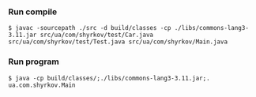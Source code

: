 ### Run compile ###
`$ javac -sourcepath ./src -d build/classes -cp ./libs/commons-lang3-3.11.jar src/ua/com/shyrkov/test/Car.java src/ua/com/shyrkov/test/Test.java src/ua/com/shyrkov/Main.java`
### Run program ###
`$ java -cp build/classes/;./libs/commons-lang3-3.11.jar;. ua.com.shyrkov.Main`